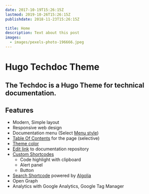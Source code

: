 ```yaml
---
date: 2017-10-19T15:26:15Z
lastmod: 2019-10-26T15:26:15Z
publishdate: 2018-11-23T15:26:15Z

title: Home
description: Text about this post
images:
  - images/pexels-photo-196666.jpeg
---
```


# Hugo Techdoc Theme

## The Techdoc is a Hugo Theme for technical documentation.

## Features

- Modern, Simple layout
- Responsive web design
- Documentation menu (Select [Menu style](getting-started/screenshot/#menu-style))
- [Table Of Contents](sample/table-of-contents/) for the page (selective)
- [Theme color](getting-started/screenshot/#theme-color)
- [Edit link](getting-started/screenshot/#edit-link) to documentation repository
- [Custom Shortcodes](sample/custom-shortcodes/)
  - Code highlight with clipboard
  - Alert panel
  - Button
- [Search Shortcode](sample/search-shortcode/) powered by [Algolia](https://www.algolia.com/)
- Open Graph
- Analytics with Google Analytics, Google Tag Manager
